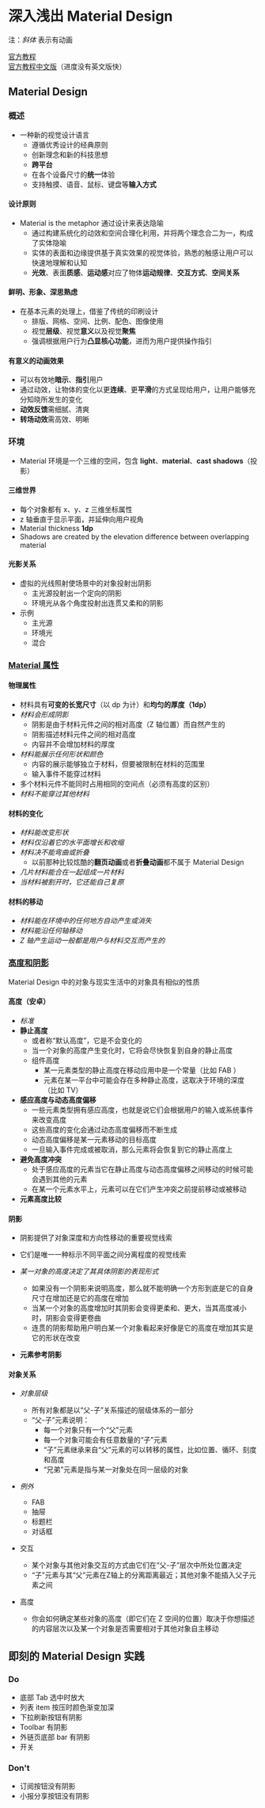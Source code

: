 # 深入浅出 Material Design

注：*斜体* 表示有动画

[官方教程](https://material.google.com/)  
[官方教程中文版](http://wiki.jikexueyuan.com/project/material-design)（进度没有英文版快）

## Material Design

### 概述

- 一种新的视觉设计语言
	- 遵循优秀设计的经典原则
	- 创新理念和新的科技思想
	- **跨平台**
	- 在各个设备尺寸的**统一**体验
	- 支持触摸、语音、鼠标、键盘等**输入方式**

#### 设计原则

- Material is the metaphor 通过设计来表达隐喻
	- 通过构建系统化的动效和空间合理化利用，并将两个理念合二为一，构成了实体隐喻
	- 实体的表面和边缘提供基于真实效果的视觉体验，熟悉的触感让用户可以快速地理解和认知
	- **光效**、表面**质感**、**运动感**对应了物体**运动规律**、**交互方式**、**空间关系**

#### 鲜明、形象、深思熟虑

- 在基本元素的处理上，借鉴了传统的印刷设计
	- 排版、网格、空间、比例、配色、图像使用
	- 视觉**层级**、视觉**意义**以及视觉**聚焦**
	- 强调根据用户行为**凸显核心功能**，进而为用户提供操作指引

#### 有意义的动画效果

- 可以有效地**暗示**、**指引**用户
- 通过动效，让物体的变化以更**连续**、更**平滑**的方式呈现给用户，让用户能够充分知晓所发生的变化
- **动效反馈**需细腻、清爽
- **转场动效**需高效、明晰

### 环境

- Material 环境是一个三维的空间，包含 **light**、**material**、**cast shadows**（投影）

#### 三维世界

- 每个对象都有 x、y、z 三维坐标属性
- z 轴垂直于显示平面，并延伸向用户视角
- Material thickness **1dp**
- Shadows are created by the elevation difference between overlapping material

#### 光影关系

- 虚拟的光线照射使场景中的对象投射出阴影
	- 主光源投射出一个定向的阴影
	- 环境光从各个角度投射出连贯又柔和的阴影
- 示例
	- 主光源
	- 环境光
	- 混合

### [Material 属性](https://material.google.com/material-design/material-properties.html#)

#### 物理属性

- 材料具有**可变的长宽尺寸**（以 dp 为计）和**均匀的厚度（1dp）**
- *材料会形成阴影*
	- 阴影是由于材料元件之间的相对高度（Z 轴位置）而自然产生的
	- 阴影描述材料元件之间的相对高度
	- 内容并不会增加材料的厚度
- *材料能展示任何形状和颜色*
	- 内容的展示能够独立于材料，但要被限制在材料的范围里
	- 输入事件不能穿过材料
- 多个材料元件不能同时占用相同的空间点（必须有高度的区别）
- *材料不能穿过其他材料*

#### 材料的变化

- *材料能改变形状*
- *材料仅沿着它的水平面增长和收缩*
- *材料决不能弯曲或折叠*
	- 以前那种比较炫酷的**翻页动画**或者**折叠动画**都不属于 Material Design
- *几片材料能合在一起组成一片材料*
- *当材料被割开时，它还能自己复原*

#### 材料的移动

- *材料能在环境中的任何地方自动产生或消失*
- *材料能沿任何轴移动*
- *Z 轴产生运动一般都是用户与材料交互而产生的*

### [高度和阴影](http://wiki.jikexueyuan.com/project/material-design/whatis-material-design/elevation-shadows.html)

Material Design 中的对象与现实生活中的对象具有相似的性质

#### 高度（安卓）

- *标准*
- **静止高度**
	- 或者称“默认高度”，它是不会变化的
	- 当一个对象的高度产生变化时，它将会尽快恢复到自身的静止高度
	- 组件高度
		- 某一元素类型的静止高度在移动应用中是一个常量（比如 FAB ）
		- 元素在某一平台中可能会存在多种静止高度，这取决于环境的深度（比如 TV）
- **感应高度与动态高度偏移**
	- 一些元素类型拥有感应高度，也就是说它们会根据用户的输入或系统事件来改变高度
	- 这些高度的变化会通过动态高度偏移而不断生成
	- 动态高度偏移是某一元素移动的目标高度
	- 一旦输入事件完成或被取消，那么元素将会恢复到它的静止高度上
- **避免高度冲突**
	- 处于感应高度的元素当它在静止高度与动态高度偏移之间移动的时候可能会遇到其他的元素
	- 在某一个元素水平上，元素可以在它们产生冲突之前提前移动或被移动
- **元素高度比较**

#### 阴影

- 阴影提供了对象深度和方向性移动的重要视觉线索
- 它们是唯一一种标示不同平面之间分离程度的视觉线索
- *某一对象的高度决定了其具体阴影的表现形式*
	- 如果没有一个阴影来说明高度，那么就不能明确一个方形到底是它的自身尺寸在增加还是它的高度在增加
	- 当某一个对象的高度增加时其阴影会变得更柔和、更大，当其高度减小时，阴影会变得更卷曲
	- 连贯的阴影帮助用户明白某一个对象看起来好像是它的高度在增加其实是它的形状在改变

- **元素参考阴影**

#### 对象关系

- *对象层级*
	- 所有对象都是以“父-子”关系描述的层级体系的一部分
	- “父-子”元素说明：
		- 每一个对象只有一个“父”元素
		- 每一个对象可能会有任意数量的“子”元素
		- “子”元素继承来自“父”元素的可以转移的属性，比如位置、循环、刻度和高度
		- “兄弟”元素是指与某一对象处在同一层级的对象
- *例外*
	- FAB
	- 抽屉
	- 标题栏
	- 对话框

- 交互
	- 某个对象与其他对象交互的方式由它们在“父-子”层次中所处位置决定
	- “子”元素与其“父”元素在Z轴上的分离距离最近；其他对象不能插入父子元素之间
- 高度
	- 你会如何确定某些对象的高度（即它们在 Z 空间的位置）取决于你想描述的内容层次以及某一个对象是否需要相对于其他对象自主移动
	
## 即刻的 Material Design 实践

### Do

- 底部 Tab 选中时放大
- 列表 item 按压时颜色渐变加深
- 下拉刷新按钮有阴影
- Toolbar 有阴影
- 外链页底部 bar 有阴影
- 开关

### Don't

- 订阅按钮没有阴影
- 小报分享按钮没有阴影